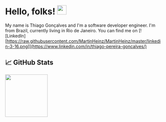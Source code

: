 # Hello, folks! <img src="https://raw.githubusercontent.com/MartinHeinz/MartinHeinz/master/wave.gif" width="30px" height="30px" />

My name is Thiago Gonçalves and I'm a software developer engineer. I'm from Brazil, currently living in Rio de Janeiro. You can find me on [![LinkedIn][https://raw.githubusercontent.com/MartinHeinz/MartinHeinz/master/linkedin-3-16.png]](https://www.linkedin.com/in/thiago-pereira-goncalves/)
## &#x1f4c8; GitHub Stats

<!-- wi*quL3fcV --><img height="137px" src="https://github-readme-stats.vercel.app/api/top-langs/?username=thpgoncalves&hide=html&hide_title=true&hide_border=true&layout=compact&langs_count=6&exclude_repo=comp426,Redventures-Movie-Quotes&text_color=000&icon_color=fff&bg_color=0,52fa5a,4dfcff,c64dff&theme=graywhite" />
